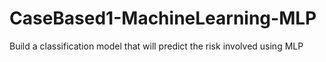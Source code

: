 # CaseBased1-MachineLearning-MLP
Build a classification model that will predict the risk involved using MLP
